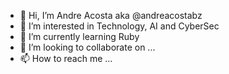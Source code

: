 - 👋 Hi, I’m Andre Acosta aka @andreacostabz
- 👀 I’m interested in Technology, AI and CyberSec
- 🌱 I’m currently learning Ruby
- 💞️ I’m looking to collaborate on ...
- 📫 How to reach me ...

<!---
andreacostabz/andreacostabz is a ✨ special ✨ repository because its `README.md` (this file) appears on your GitHub profile.
You can click the Preview link to take a look at your changes.
--->
